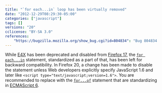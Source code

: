 ```yaml
---
title: "`for each...in` loop has been virtually removed"
date: "2012-12-29T08:29:30-05:00"
categories: ["javascript"]
tags: []
versions: "20"
cclicense: "BY-SA 3.0"
references:
    "https://bugzilla.mozilla.org/show_bug.cgi?id=804834": "Bug 804834 – Hide \"for each\" from content"
---
```

While [E4X](https://developer.mozilla.org/en-US/docs/E4X) has been deprecated and disabled from [Firefox 17](https://www.fxsitecompat.com/en-US/versions/17/), the [`for each...in`](https://developer.mozilla.org/en-US/docs/Web/JavaScript/Reference/Statements/for_each...in) statement, standardized as a part of that, has been left for backward compatibility. In Firefox 20, a change has been made to disable the statement unless Web developers explicitly specify JavaScript 1.6 and later like `<script type="text/javascript;version=1.6">`. You are recommended to replace with the [`for...of`](https://developer.mozilla.org/en-US/docs/Web/JavaScript/Reference/Statements/for...of) statement that are standardizing in [ECMAScript 6](https://developer.mozilla.org/en-US/docs/Web/JavaScript/ECMAScript_6_support_in_Mozilla).
